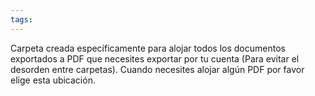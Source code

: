 ```yaml
---
tags:
---
```

Carpeta creada específicamente para alojar todos los documentos exportados a PDF que necesites exportar por tu cuenta (Para evitar el desorden entre carpetas). Cuando necesites alojar algún PDF por favor elige esta ubicación.

```folder-index-content
```